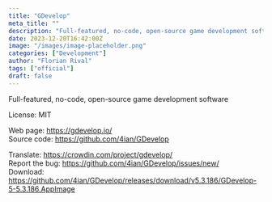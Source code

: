 ```yaml
---
title: "GDevelop"
meta_title: ""
description: "Full-featured, no-code, open-source game development software"
date: 2023-12-20T16:42:00Z
image: "/images/image-placeholder.png"
categories: ["Development"]
author: "Florian Rival"
tags: ["official"]
draft: false
---
```


Full-featured, no-code, open-source game development software

License: MIT

Web page: https://gdevelop.io/  
Source code: https://github.com/4ian/GDevelop

Translate: https://crowdin.com/project/gdevelop/  
Report the bug: https://github.com/4ian/GDevelop/issues/new/  
Download: https://github.com/4ian/GDevelop/releases/download/v5.3.186/GDevelop-5-5.3.186.AppImage
